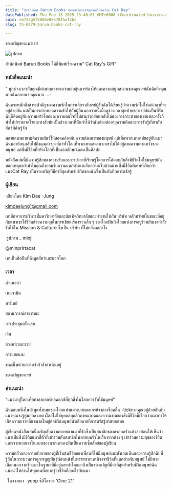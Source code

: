 ```yaml
---
title: "สำนักพิมพ์ Barun Books เผยแพร่ของขวัญจากเรียงความ Cat Ray"
datePublished: Thu Feb 13 2025 23:40:01 GMT+0000 (Coordinated Universal Time)
cuid: cm733g5f6000v08k704huf2bc
slug: th-6979-barun-books-cat-ray

---
```



ของขวัญของแมวเรย์

![รูปภาพ](https://cdn.hashnode.com/res/hashnode/image/upload/v1739436274466/68034954-a0fe-453d-a3bf-d04a827505a7.jpeg)

สำนักพิมพ์ Barun Books ได้ตีพิมพ์เรียงความ“ Cat Ray's Gift”

### หนังสือแนะนำ

“ ทุกช่วงเวลากับคุณมีค่ามากดวงตาความอบอุ่นการร้องไห้และความสนุกสนานของคุณเรย์ฉันคิดถึงคุณมากฉันอยากเจอคุณมาก ...-

ฉันตระหนักถึงสาระสำคัญของความรักในการเลิกรากับเรย์ผู้รักฉันได้เรียนรู้ว่าความรักไม่ใช่แค่เวลาที่จะอยู่ด้วยกัน แต่เป็นการถ่ายทอดความรักให้กับผู้อื่นนอกจากนี้เมื่อดูช่วงเวลาสุดท้ายของเรย์อันเป็นที่รักฉันก็ติดอยู่กับความเศร้าโศกและความตกใจที่ไม่สามารถย้อนกลับได้และการกระทำของเขาแต่ละครั้งก็ทำให้ประหลาดใจและสงสัยมันเป็นช่วงเวลาที่ฉันจำได้ว่าฉันต้องต่ออายุความคิดและการรับรู้เกี่ยวกับสัตว์ที่ฉันรู้จัก

หลายคนพยายามตีความสัตว์ให้สอดคล้องกับความต้องการของมนุษย์ แต่เมื่อพวกเขาอาศัยอยู่กับแมวฉันมองย้อนกลับไปถึงคุณค่าของสัตว์ทั่วโลกที่พวกเขาแสดงพวกเขาไม่ได้อยู่ตามความคาดหวังของมนุษย์ แต่สิ่งมีชีวิตที่สร้างโลกที่เป็นเอกลักษณ์และเป็นศิลปะ

หนังสือเล่มนี้มีความรู้สึกของความรักและการอำลาที่เรียนรู้โดยการโต้ตอบกับสิ่งมีชีวิตไม่ใช่มนุษย์มันบอกเหตุผลว่าทำไมคุณถึงยอมรับความแตกต่างและรักความเจ็บปวดผ่านสิ่งมีชีวิตพิเศษที่เรียกว่าแมวCat Ray เป็นของขวัญที่มีค่าที่สุดสำหรับชีวิตของฉันซึ่งเป็นบันทึกการตรัสรู้

### ผู้เขียน

·เขียนโดย Kim Dae -Jung

kimdaejung1@gmail.com

เขาศึกษาการบริหารที่มหาวิทยาลัยและบัณฑิตวิทยาลัยและทำงานให้กับ บริษัท หลักทรัพย์ในขณะที่อยู่กับแมวเขาใช้ชีวิตด้วยความสุขในการเขียนเรื่องราวเล็ก ๆ ของโลกฝันถึงโลกแห่งการอยู่ร่วมกันเขากำลังรับใช้ใน Mission & Culture ซึ่งเป็น บริษัท ที่ไม่หวังผลกำไร

·รูปภาพ _ minji

@minprirtacat

เขาเป็นศิลปินที่ดึงดูดสัตว์และบอกโลก

### เวลา

คำแนะนำ

เบนจามิน

บาร์เลย์

สถานการณ์สาธารณะ

การประชุมครั้งแรก

เงิน

ล่วงหน้าและเรย์

การแยกแยะ

ขณะนี้หน่วยความจำกำลังดำเนินอยู่

ของขวัญของเรย์

### คำแนะนำ

"แมวมาสู่โลกเพื่อทำลายออร์ทอดอกซ์ที่ทุกสิ่งในโลกควรรับใช้มนุษย์"

ฉันชอบหนึ่งในคำพูดทั้งหมดของโลกแห่งแมวเบสพอลเกรย์จากวงร็อคลื่น -tickหากคุณอยู่ด้วยกันกับแมวคุณจะรู้ศูนย์กลางของโลกไม่ใช่บุคคลบุคลิกภาพฉลาดและความงามของสิ่งมีชีวิตนี้เรียกว่าแมวทำให้เกิดความยาวคลื่นขนาดใหญ่ต่อชีวิตมนุษย์น่าเสียดายที่การตรัสรู้มาสายเสมอ

ผู้เขียนหนังสือเล่มนี้เผชิญกับความตายของแมวที่รักซึ่งเป็นสมาชิกของครอบครัวแล้วสะท้อนให้เห็นว่าแมวเป็นสิ่งมีชีวิตแมวสี่ตัวที่เข้าร่วมกับสมาชิกในครอบครัวในเรื่องราวต่าง ๆ เข้าร่วมความสุขของชีวิตและเจาะพวกเขาในแบบของพวกเขาเองมันเป็นความซื่อสัตย์ของผู้เขียน

ความกลัวและความอับอายของผู้ที่เริ่มต้นชีวิตของเพื่อนที่ไม่มีมนุษย์และสังเกตเห็นและความรู้สึกดิบที่รู้สึกในกระบวนการดูการสูญพันธุ์ก่อนหน้านี้เพราะพวกเขามีวงจรชีวิตที่แตกต่างกับมนุษย์ ไม่มีทางเลือกนอกจากรักแมวในฐานะที่มีอยู่และทำไมแมวถึงเป็นของขวัญที่มีค่าที่สุดสำหรับชีวิตมนุษย์ฉันแนะนำให้อ่านให้ทุกคนที่อยากรู้ว่าชีวิตคืออะไรกับแมว

-ในจางยอง -yeop ซีอีโอของ 'Cine 21'